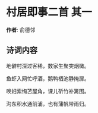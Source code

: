 # 村居即事二首  其一

**作者**: 俞德邻

## 诗词内容

地僻村深过客稀，数家生聚突烟微。

鱼虾入网忙呼酒，鹅鸭栖池静掩扉。

唤妇索绹苫屋角，课儿斫竹补篱围。

沟东积水通前浦，也有蒲帆带雨归。

